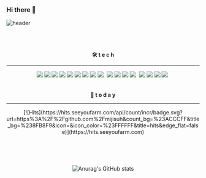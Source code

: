### Hi there 👋

<!--
**mijisuh/mijisuh** is a ✨ _special_ ✨ repository because its `README.md` (this file) appears on your GitHub profile.

Here are some ideas to get you started:

- 🔭 I’m currently working on ...
- 🌱 I’m currently learning ...
- 👯 I’m looking to collaborate on ...
- 🤔 I’m looking for help with ...
- 💬 Ask me about ...
- 📫 How to reach me: ...
- 😄 Pronouns: ...
- ⚡ Fun fact: ...
-->

![header](https://capsule-render.vercel.app/api?type=waving&color=ACCCFF&height=300&section=header&text=MIJI%20Archive%20📁&fontSize=50)

<div align="center">
<br/><br/><br/>
<b>🛠 t e c h</b>
<hr/>
<img src="https://img.shields.io/badge/Python-3766AB?style=flat-square&logo=Python&logoColor=white"/></a>&nbsp;<img src="https://img.shields.io/badge/Java-007396?style=flat-square&logo=Java&logoColor=white"/></a>&nbsp;<img src="https://img.shields.io/badge/C-A8B9CC?style=flat-square&logo=C&logoColor=white"/></a>&nbsp;<img src="https://img.shields.io/badge/Swift-F05138?style=flat-square&logo=Swift&logoColor=white"/></a>&nbsp;<img src="https://img.shields.io/badge/JavaScript-F7DF1E?style=flat-square&logo=JavaScript&logoColor=white"/></a>&nbsp;<img src="https://img.shields.io/badge/HTML5-E34F26?style=flat-square&logo=HTML5&logoColor=white"/></a>&nbsp;<img src="https://img.shields.io/badge/css-1572B6?style=flat-square&logo=css&logoColor=white"/></a>&nbsp;<img src="https://img.shields.io/badge/MySQL-4479A1?style=flat-square&logo=MySQL&logoColor=white"/></a>&nbsp;<img src="https://img.shields.io/badge/SQLite-003B57?style=flat-square&logo=SQLite&logoColor=white"/></a>&nbsp;  
<img src="https://img.shields.io/badge/Spring-6DB33F?style=flat-square&logo=Spring&logoColor=white"/></a>&nbsp;<img src="https://img.shields.io/badge/Django-092E20?style=flat-square&logo=Django&logoColor=white"/></a>&nbsp;<img src="https://img.shields.io/badge/Keras-D00000?style=flat-square&logo=Keras&logoColor=white"/></a>&nbsp;<img src="https://img.shields.io/badge/Tensorflow-FF6F00?style=flat-square&logo=Tensorflow&logoColor=white"/></a>&nbsp;  
<img src="https://img.shields.io/badge/Docker-2496ED?style=flat-square&logo=Docker&logoColor=white"/></a>&nbsp;<img src="https://img.shields.io/badge/Microsoft Azure-0078D4?style=flat-square&logo=MicrosoftAzure&logoColor=white"/></a>&nbsp;<img src="https://img.shields.io/badge/Git-F05032?style=flat-square&logo=Git&logoColor=white"/></a>&nbsp;<img src="https://img.shields.io/badge/GitHub-181717?style=flat-square&logo=GitHub&logoColor=white"/></a>&nbsp;
<br/><br/><br/>
<b>🐾 t o d a y </b>
<hr/>
[![Hits](https://hits.seeyoufarm.com/api/count/incr/badge.svg?url=https%3A%2F%2Fgithub.com%2Fmijisuh&count_bg=%23ACCCFF&title_bg=%238FB8F9&icon=&icon_color=%23FFFFFF&title=hits&edge_flat=false)](https://hits.seeyoufarm.com)

<br/><br/><br/>

![Anurag's GitHub stats](https://github-readme-stats.vercel.app/api?username=mijisuh&theme=nord)

</div>
